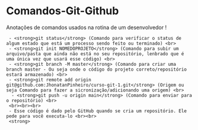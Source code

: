 # Comandos-Git-Github
Anotações de comandos usados na rotina de um desenvolvedor ! 


     - <strong>git status</strong> (Comando para verificar o status de algum estado que está um processo sendo feito ou terminado) <br>
     - <strong>git init NOMEDOPROJETO</strong> (Comando para subir um arquivo/pasta que ainda não está no seu repositório, lenbrado que é uma única vez que usará esse código) <br>
     - <strong>git branch -M master</strong> (Comando para criar uma branch master - Ou seja onde o código do projeto correto/repositório estará armazenado) <br>
     - <strong>git remote add origin git@github.com:JhonatanPinheiro/curso-git-1.git</strong> (Origem ou seja Comando para fazer a sicronização/adicionando uma origem) <br>
      - <strong>git push -u origin main</strong> (Comando para enviar para o repositório) <br>
     <br><br><br>
     - Esse código é dado pelo GitHub quando se cria um repositório. Ele pede para você executa-lo <br><br>
     <strong>

